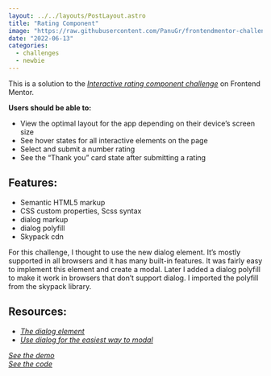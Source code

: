 ```yaml
---
layout: ../../layouts/PostLayout.astro
title: "Rating Component"
image: "https://raw.githubusercontent.com/PanuGr/frontendmentor-challenges/main/newbie/interactive-rating-component/screenshot.jpg"
date: "2022-06-13"
categories:
  - challenges
  - newbie
---
```

This is a solution to the *<ins>[Interactive rating component challenge](https://www.frontendmentor.io/challenges/interactive-rating-component-koxpeBUmI)</ins>* on Frontend Mentor.

**Users should be able to:**
- View the optimal layout for the app depending on their device’s screen size
- See hover states for all interactive elements on the page
- Select and submit a number rating
- See the “Thank you” card state after submitting a rating

## Features:
- Semantic HTML5 markup
- CSS custom properties, Scss syntax
- dialog markup
- dialog polyfill
- Skypack cdn

For this challenge, I thought to use the new dialog element. It’s mostly supported in all browsers and it has many built-in features. It was fairly easy to implement this element and create a modal. Later I added a dialog polyfill to make it work in browsers that don’t support dialog. I imported the polyfill from the skypack library.

## Resources:
- *<ins>[The dialog element](https://developer.mozilla.org/en-US/docs/Web/HTML/Element/dialog)</ins>*
- *<ins>[Use dialog for the easiest way to modal](https://youtu.be/TAB_v6yBXIE)</ins>*

*<ins>[See the demo](https://panugr.github.io/frontendmentor-challenges/newbie/interactive-rating-component/)</ins>* <br>
*<ins>[See the code](https://github.com/PanuGr/frontendmentor-challenges/tree/main/newbie/interactive-rating-component)</ins>*